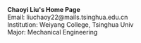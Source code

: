 <html>
    <head>
        <title>Chaoyi Liu's Home Page</title>
    </head>
    <body>
        <b>Chaoyi Liu's Home Page</b><br>
        Email: liuchaoy22@mails.tsinghua.edu.cn<br>
        Institution: Weiyang College, Tsinghua Univ<br>
        Major: Mechanical Engineering
    </body>
</html>
